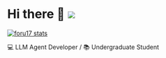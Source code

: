 # Hi there 👋 ![](https://komarev.com/ghpvc/?username=jie0102&color=blue&style=flat-square)

[![foru17 stats](https://github-readme-stats.vercel.app/api?username=jie0102&theme=dark&show_icons=true)](https://github.com/jie0102)

💻 LLM Agent Developer / 📚 Undergraduate Student

